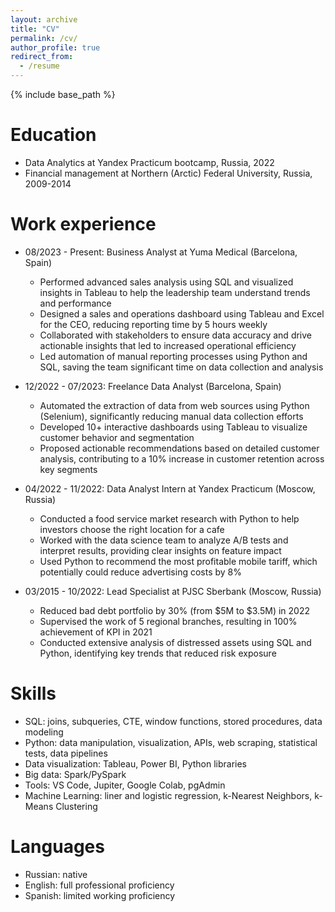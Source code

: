 ```yaml
---
layout: archive
title: "CV"
permalink: /cv/
author_profile: true
redirect_from:
  - /resume
---
```


{% include base_path %}

Education
======
* Data Analytics at Yandex Practicum bootcamp, Russia, 2022
* Financial management at Northern (Arctic) Federal University, Russia, 2009-2014

Work experience
======
* 08/2023 - Present: Business Analyst at Yuma Medical (Barcelona, Spain)
  * Performed advanced sales analysis using SQL and visualized insights in Tableau to
    help the leadership team understand trends and performance
  * Designed a sales and operations dashboard using Tableau and Excel for the CEO,
reducing reporting time by 5 hours weekly
  * Collaborated with stakeholders to ensure data accuracy and drive actionable insights
that led to increased operational efficiency
  * Led automation of manual reporting processes using Python and SQL, saving the team
significant time on data collection and analysis

* 12/2022 - 07/2023: Freelance Data Analyst (Barcelona, Spain)
  * Automated the extraction of data from web sources using Python (Selenium),
significantly reducing manual data collection efforts
  * Developed 10+ interactive dashboards using Tableau to visualize customer behavior
and segmentation
  * Proposed actionable recommendations based on detailed customer analysis,
contributing to a 10% increase in customer retention across key segments

* 04/2022 - 11/2022: Data Analyst Intern at Yandex Practicum (Moscow, Russia)
  * Conducted a food service market research with Python to help investors choose the right location for a cafe
  * Worked with the data science team to analyze A/B tests and interpret results,
providing clear insights on feature impact
  * Used Python to recommend the most profitable mobile tariff, which potentially could reduce advertising costs by 8%
 
* 03/2015 - 10/2022: Lead Specialist at PJSC Sberbank (Moscow, Russia)
  * Reduced bad debt portfolio by 30% (from $5M to $3.5M) in 2022
  * Supervised the work of 5 regional branches, resulting in 100% achievement of KPI in 2021
  * Conducted extensive analysis of distressed assets using SQL and Python, identifying
key trends that reduced risk exposure
  
Skills
======
* SQL: joins, subqueries, CTE, window functions, stored procedures, data modeling
* Python: data manipulation, visualization, APIs, web scraping, statistical tests, data pipelines 
* Data visualization: Tableau, Power BI, Python libraries
* Big data: Spark/PySpark
* Tools: VS Code, Jupiter, Google Colab, pgAdmin
* Machine Learning: liner and logistic regression, k-Nearest Neighbors, k-Means Clustering

Languages
======
* Russian: native
* English: full professional proficiency
* Spanish: limited working proficiency

